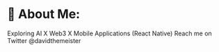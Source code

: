 # 💫 About Me:
Exploring AI X Web3 X Mobile Applications (React Native)
Reach me on Twitter @davidthemeister


